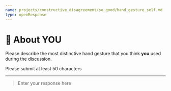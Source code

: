 ```yaml
---
name: projects/constructive_disagreement/so_good/hand_gesture_self.md
type: openResponse
---
```


# 🫵 About YOU

Please describe the most distinctive hand gesture that you think **you** used during the discussion.

Please submit at least 50 characters

---

> Enter your response here
